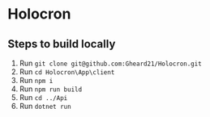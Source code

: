 # Holocron

## Steps to build locally
1. Run ```git clone git@github.com:Gheard21/Holocron.git```
2. Run ```cd Holocron\App\client```
3. Run ```npm i```
4. Run ```npm run build```
5. Run ```cd ../Api```
6. Run ```dotnet run```
